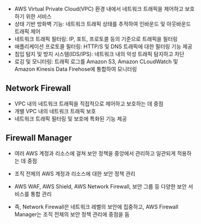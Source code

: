 - AWS Virtual Private Cloud(VPC) 환경 내에서 네트워크 트래픽을 제어하고 보호하기 위한 서비스
- 상태 기반 방화벽 기능: 네트워크 트래픽 상태를 추적하여 인바운드 및 아웃바운드 트래픽 제어
- 네트워크 트래픽 필터링: IP, 포트, 프로토콜 등의 기준으로 트래픽을 필터링
- 애플리케이션 프로토콜 필터링: HTTP/S 및 DNS 트래픽에 대한 필터링 기능 제공
- 침입 탐지 및 방지 시스템(IDS/IPS): 네트워크 내의 악성 트래픽 탐지하고 차단
- 로깅 및 모니터링: 트래픽 로그를 Amazon S3, Amazon CLoudWatch 및 Amazon Kinesis Data Firehose에 통합하여 모니터링


## Network Firewall
- VPC 내의 네트워크 트래픽을 직접적으로 제어하고 보호하는 데 중점
- 개별 VPC 내의 네트워크 트래픽 보호
- 네트워크 트래픽 필터링 및 보호에 특화된 기능 제공

## Firewall Manager
- 여러 AWS 계정과 리소스에 걸쳐 보안 정책을 중앙에서 관리하고 일관되게 적용하는 데 중점
- 조직 전체의 AWS 계정과 리소스에 대한 보안 정책 관리
- AWS WAF, AWS Shield, AWS Network Firewall, 보안 그룹 등 다양한 보안 서비스를 통합 관리

- 즉, Network Firewall은 네트워크 레벨의 보안에 집중하고, AWS Firewall Manager는 조직 전체의 보안 정책 관리에 중점을 둠
